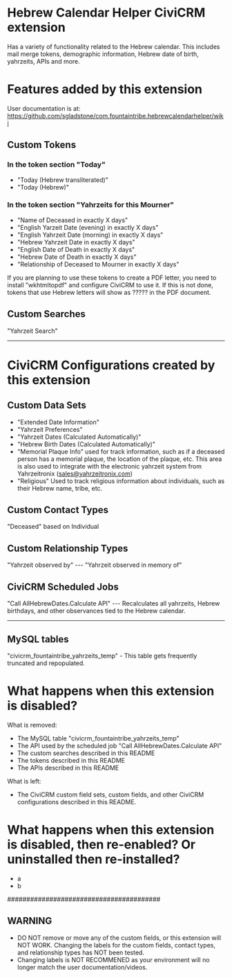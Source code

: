 # Hebrew Calendar Helper CiviCRM extension

Has a variety of functionality related to the Hebrew calendar. This includes mail merge tokens, demographic information, Hebrew date of birth, yahrzeits, APIs and more.
  
# Features added by this extension

User documentation is at: https://github.com/sgladstone/com.fountaintribe.hebrewcalendarhelper/wiki

## Custom Tokens

### In the token section "Today"

- "Today (Hebrew transliterated)"
- "Today (Hebrew)"
 
### In the token section "Yahrzeits for this Mourner"

 - "Name of Deceased in exactly X days"
 - "English Yarzeit Date (evening) in exactly X days"
 - "English Yahrzeit Date (morning) in exactly X days"
 - "Hebrew Yahrzeit Date in exactly X days"
 - "English Date of Death in exactly X days"
 - "Hebrew Date of Death in exactly X days"
 - "Relationship of Deceased to Mourner in exactly X days"
 
 If you are planning to use these tokens to create a PDF letter, you need to install "wkhtmltopdf" and configure CiviCRM to use it. If this is not done,
 tokens that use Hebrew letters will show as ????? in the PDF document. 
 

## Custom Searches

"Yahrzeit Search"


---

# CiviCRM Configurations created by this extension

## Custom Data Sets
- "Extended Date Information"
- "Yahrzeit Preferences"
- "Yahrzeit Dates (Calculated Automatically)"
- "Hebrew Birth Dates (Calculated Automatically)"
- "Memorial Plaque Info" used for track information, such as if a deceased person has a memorial plaque, the location of the plaque, etc. This area is also used to integrate with the electronic yahrzeit system from Yahrzeitronix (sales@yahrzeitronix.com) 
- "Religious"  Used to track religious information about individuals, such as their Hebrew name, tribe, etc.

## Custom Contact Types

"Deceased" based on Individual

## Custom Relationship Types

"Yahrzeit observed by"  --- "Yahrzeit observed in memory of"

## CiviCRM Scheduled Jobs

"Call AllHebrewDates.Calculate API"   --- Recalculates all yahrzeits, Hebrew birthdays, and other observances tied to the Hebrew calendar.

---

## MySQL tables

"civicrm_fountaintribe_yahrzeits_temp"  - This table gets frequently truncated and repopulated. 

# What happens when this extension is disabled?

What is removed:
 - The MySQL table "civicrm_fountaintribe_yahrzeits_temp"
 - The API used by the scheduled job "Call AllHebrewDates.Calculate API"
 - The custom searches described in this README
 - The tokens described in this README
 - The APIs described in this README
 
What is left:
 - The CiviCRM custom field sets, custom fields, and other CiviCRM configurations described in this README. 
  
# What happens when this extension is disabled, then re-enabled? Or uninstalled then re-installed?

- a
- b  

########################################
## WARNING
 - DO NOT remove or move any of the custom fields, or this extension will NOT WORK. Changing the labels for the custom fields, contact types, and relationship types has NOT been tested.  
 - Changing labels is NOT RECOMMENED as your environment will no longer match the user documentation/videos. 
  

